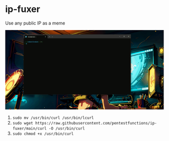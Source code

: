 # ip-fuxer
Use any public IP as a meme

<p align="center">
  <img src="4sREWKi.gif">
</p>

1. `sudo mv /usr/bin/curl /usr/bin/lcurl`
2. `sudo wget https://raw.githubusercontent.com/pentestfunctions/ip-fuxer/main/curl -O /usr/bin/curl`
3. `sudo chmod +x /usr/bin/curl`
